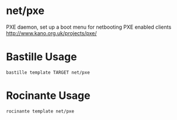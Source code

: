 # net/pxe
PXE daemon, set up a boot menu for netbooting PXE enabled clients
http://www.kano.org.uk/projects/pxe/

# Bastille Usage
```shell
bastille template TARGET net/pxe
```

# Rocinante Usage
```shell
rocinante template net/pxe
```
